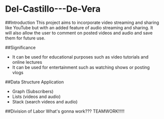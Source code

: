 # Del-Castillo---De-Vera

##Introduction
This project aims to incorporate video streaming and sharing like YouTube but with an added feature of audio streaming and sharing. It will also allow the user to comment on posted videos and audio and save them for future use.




##Significance
 - It can be used for educational purposes such as video tutorials and online lectures
 - It can be used for entertainment such as watching shows or posting vlogs
 



##Data Structure Application
- Graph (Subscribers)
- Lists (videos and audio)
- Stack (search videos and audio)


##Division of Labor
What's gonna work??? TEAMWORK!!!!!
